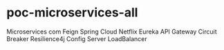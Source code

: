 # poc-microservices-all
Microservices com Feign Spring Cloud Netflix Eureka API Gateway Circuit Breaker Resilience4j Config Server LoadBalancer
